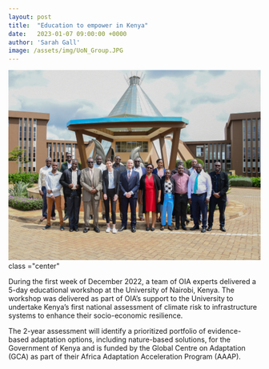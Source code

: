 ```yaml
---
layout: post
title:  "Education to empower in Kenya"
date:   2023-01-07 09:00:00 +0000
author: 'Sarah Gall'
image: /assets/img/UoN_Group.JPG
---
```


<img src="/assets/img/UoN_Group.JPG" alt="UoN group photo"> class ="center"

During the first week of December 2022, a team of OIA experts delivered a 5-day educational workshop at the University of Nairobi, Kenya. The workshop was delivered as part of OIA’s support to the University to undertake Kenya’s first national assessment of climate risk to infrastructure systems to enhance their socio-economic resilience.

The 2-year assessment will identify a prioritized portfolio of evidence-based adaptation options, including nature-based solutions, for the Government of Kenya and is funded by the Global Centre on Adaptation (GCA) as part of their Africa Adaptation Acceleration Program (AAAP). 
